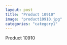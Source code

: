 ```yaml
---
layout: post
title: "Product 10910"
image: "product10910.jpg"
categories: "category1"
---
```

Product 10910
